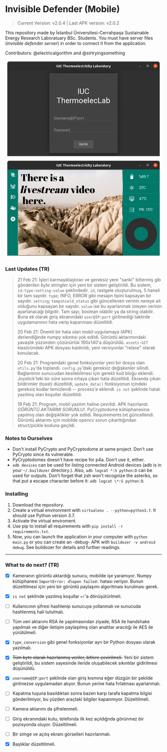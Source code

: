 # Invisible Defender (Mobile)

> Current Version: v2.0.4 | Last APK version: v2.0.2

This repository made by İstanbul Üniversitesi-Cerrahpaşa Sustainable Energy Research Laboratuary BSc. Students. You must have server files (_invisible defender server_) in order to connect it from the application.

Contributors: @electricalgorithm and @sirtryingsomething

![Login Panel](https://github.com/electricalgorithm/invisible-defender/blob/main/assets-GIT/loginPanel.png?raw=true)
![Control Panel](https://github.com/electricalgorithm/invisible-defender/blob/main/assets-GIT/controlPanel.png?raw=true)

### Last Updates (TR)

> 21 Feb 21: İşleri karmaşıklaştıran ve gereksiz yere "sanki" bitlermiş gib gönderilen _byte stringler_ için yeni bir sistem geliştirildi. Bu sistem, `id:type:setting:value` şeklindedir. `id`, rastgele oluşturulmuş, 5 haneli bir tam sayıdır. `type`; INFO, ERROR gibi mesajın tipini kapsayan bir sayıdır. `setting`; `tempshield_status` gibi güncellenen verinin nereye ait olduğunu kapsayan bir sayıdır. `value` ise bu ayarlanmak isteyen verinin ayarlanacağı bilgidir. Tam sayı, boolean olabilir ya da string olabilir. Buna ek olarak giriş ekranındaki `user@IP:port`  girilmediği taktirde uygulamanının hata verip kapanması düzeltildi.
>
> 20 Feb 21: Önemli bir hata olan mobil uygulamaya (APK) derlendiğinde numpy sıkıntısı yok edildi. Görüntü aktarımındaki yavaşlık yüzünden çözünürlük 160x140'a düşürüldü. `assets-GIT` klasöründeki APK dosyası kaldırıldı, yeni versiyonlar "relase" olarak konulacak.
>
> 20 Feb 21: Programdaki genel fonksiyonlar yeni bir dosya olan `utils.py`'da toplandı. `config.py`'daki gereksiz değişkenler silindi. Bağlantının sunucudan kesilebilmesi için gerekli kod bloğu eklendi. Joystick'teki bir süre sonra ortaya çıkan hata düzeltildi. Ekranda çıkan bildirimler (toast) düzeltildi, `update_data()` fonksiyonun içindeki gereksiz kodlar temizlendi -- process'e eklendi. `is not` şeklinde hatalı yazılmış olan koşullar düzeltildi.
>
> 19 Feb 21: Program, mobil yazılım haline çevrildi. APK hazırlandı. *GÖRÜNTÜ AKTARIMI SORUNLU!*. PyCryptodome kütüphanesine yapılmış olan değişiklikler yok edildi. Requirements.txt güncellendi. Görüntü aktarımı için mobilde opencv sorun çıkarttığından struct/pickle koduna geçildi.

### Notes to Ourselves
* Don't install PyCrypto and PyCryptodome at same project. Don't use PyCrypto since its vulnerable.
* PyCryptodomex doesn't have recipe for p4a. Don't use it, either.
* `adb devices` can be used for listing connected Android devices (adb is in your `~/.buildozer` directory.). Also, `adb logcat *:S python:D` can be used for outputs. Don't forget that zsh won't recognize the asteriks, so that put a escape character before it: `adb logcat \*:S python:D`.

### Installing
1. Download the repository.
2. Create a virtual environment with `virtualenv . --python=python3.7`. It should use Python version 3.7.
3. Activate the virtual enviroment.
4. Use pip to install all requirements with `pip install -r requirements.txt`.
5. Now, you can launch the application in your computer with `python main.py` or you can create an -debug- APK with `buildozer -v android debug`. See buildozer for details and further readings.

---

### What to do next? (TR)

- [x]  Kameranın görüntü aktardığı sunucu, mobilde işe yaramıyor. Numpy kütüphanesi `ImportError: dlopen failed:` hatası veriyor. Bunun düzeltilmesi için yeni bir görüntü paylaşımı algoritması kurulması gerek. 
- [x] `is not` şeklinde yazılmış koşullar `=!`'a dönüşütürlmeli.
- [ ] Kullanıcının şifresi hashlenip sunucuya yollanmalı ve sunucuda hashlenmiş hali tutulmalı.
- [ ] Tüm veri aktarımı RSA ile yapılmasından ziyade, RSA ile handshake yapılmalı ve diğer iletişim paylaşılmış olan anahtar aracılığı ile AES ile yürütülmeli.
- [x] `type_conversion` gibi genel fonksiyonlar ayrı bir Python dosyası olarak yazılmalı.
- [x] ~~Tüm byte olarak hazırlanmış veriler, bitlere çevirilmeli.~~ Yeni bir sistem geliştirildi, bu sistem sayesinde ileride oluşabilecek sıkıntılar gidirilmesi düşünüldü.
- [x] `username@IP:port` şeklinde olan giriş kısmına eğer düzgün bir şekilde girilmezse uygulamadan atıyor. Bunun yerine hata fırlatması ayarlanmalı.
- [ ] Kapatma tuşuna basıldıktan sonra bazen karşı tarafa kapatma bilgisi gönderilmiyor, bu yüzden araçtaki bilgiler kapanmıyor. Düzeltilmeli.
- [ ] Kamera aktarımı da şifrelenmeli.
- [ ] Giriş ekranındaki kutu, telefonda ilk kez açıldığnda görünmez bir pozisyonda oluyor. Düzeltilmeli.
- [ ] Bir simge ve açılış ekranı görselleri hazırlanmalı.
- [x] Başlıklar düzeltilmeli.

